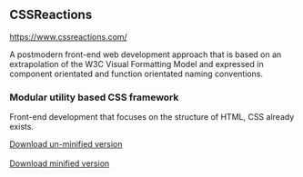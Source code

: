 ## CSSReactions

https://www.cssreactions.com/

A postmodern front-end web development approach that is based on an extrapolation
of the W3C Visual Formatting Model and expressed in component orientated and function
orientated naming conventions.

### Modular utility based CSS framework

Front-end development that focuses on the structure of HTML, CSS already exists.

<a href="https://www.cssreactions.com/assets/download/cssr.zip"> Download un-minified version </a><br>
<br>
<a href="https://www.cssreactions.com/assets/download/cssr.min.zip"> Download minified version </a>

